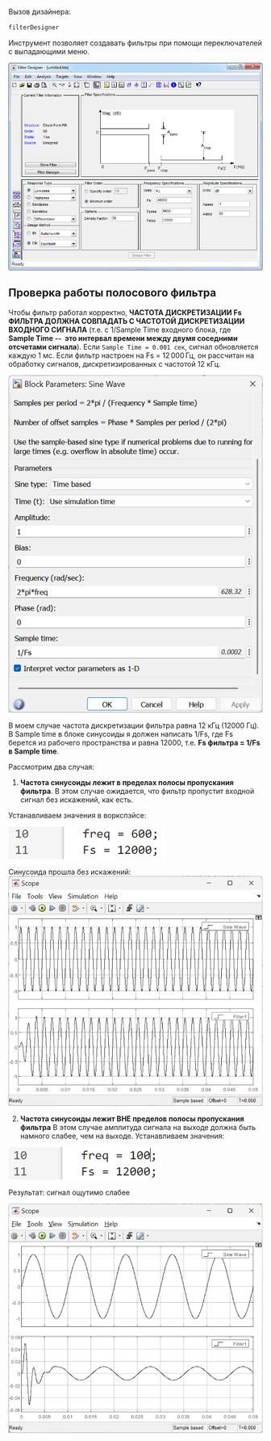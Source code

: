 Вызов дизайнера:
```bash
filterDesigner
```
Инструмент позволяет создавать фильтры при помощи переключателей с выпадающими меню.

![filterdesigner](Картинки/Pasted%20image%2020250520194551.png)

## Проверка работы полосового фильтра
Чтобы фильтр работал корректно, **ЧАСТОТА ДИСКРЕТИЗАЦИИ Fs ФИЛЬТРА ДОЛЖНА СОВПАДАТЬ С ЧАСТОТОЙ ДИСКРЕТИЗАЦИИ ВХОДНОГО СИГНАЛА** (т.е. с 1/Sample Time входного блока, где **Sample Time --  это интервал времени между двумя соседними отсчетами сигнала**). Если `Sample Time = 0.001 сек`, сигнал обновляется каждую 1 мс. Если фильтр настроен на Fs = 12 000 Гц, он рассчитан на обработку сигналов, дискретизированных с частотой 12 кГц.

![sinewave|400](Картинки/Pasted%20image%2020250520214332.png)

В моем случае частота дискретизации фильтра равна 12 кГц (12000 Гц). В Sample time в блоке синусоиды я должен написать 1/Fs, где Fs берется из рабочего пространства и равна 12000, т.е. **Fs фильтра = 1/Fs в Sample time**.

Рассмотрим два случая:
1. **Частота синусоиды лежит в пределах полосы пропускания фильтра**.
В этом случае ожидается, что фильтр пропустит входной сигнал без искажений, как есть. 

Устанавливаем значения в воркспэйсе:

![workspace](Картинки/Pasted%20image%2020250520214816.png)

Синусоида прошла без искажений:
![workspace|400](Картинки/Pasted%20image%2020250520214924.png)

2. **Частота синусоиды лежит ВНЕ пределов полосы пропускания фильтра**
В этом случае амплитуда сигнала на выходе должна быть намного слабее, чем на выходе.
Устанавливаем значения:

![workspace](Картинки/Pasted%20image%2020250520215245.png)

Результат: сигнал ощутимо слабее

![workspace|400](Картинки/Pasted%20image%2020250520215350.png)
